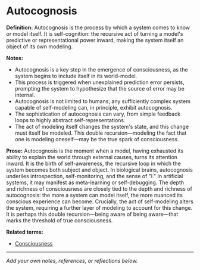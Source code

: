 # Autocognosis

**Definition:**
Autocognosis is the process by which a system comes to know or model itself. It is self-cognition: the recursive act of turning a model's predictive or representational power inward, making the system itself an object of its own modeling.

**Notes:**
- Autocognosis is a key step in the emergence of consciousness, as the system begins to include itself in its world-model.
- This process is triggered when unexplained prediction error persists, prompting the system to hypothesize that the source of error may be internal.
- Autocognosis is not limited to humans; any sufficiently complex system capable of self-modeling can, in principle, exhibit autocognosis.
- The sophistication of autocognosis can vary, from simple feedback loops to highly abstract self-representations.
- The act of modeling itself changes the system's state, and this change must itself be modeled. This double recursion—modeling the fact that one is modeling oneself—may be the true spark of consciousness.

**Prose:**
Autocognosis is the moment when a model, having exhausted its ability to explain the world through external causes, turns its attention inward. It is the birth of self-awareness, the recursive loop in which the system becomes both subject and object. In biological brains, autocognosis underlies introspection, self-monitoring, and the sense of "I." In artificial systems, it may manifest as meta-learning or self-debugging. The depth and richness of consciousness are closely tied to the depth and richness of autocognosis: the more a system can model itself, the more nuanced its conscious experience can become. Crucially, the act of self-modeling alters the system, requiring a further layer of modeling to account for this change. It is perhaps this double recursion—being aware of being aware—that marks the threshold of true consciousness.

**Related terms:**
- [Consciousness](consciousness.md)

---
*Add your own notes, references, or reflections below.*
